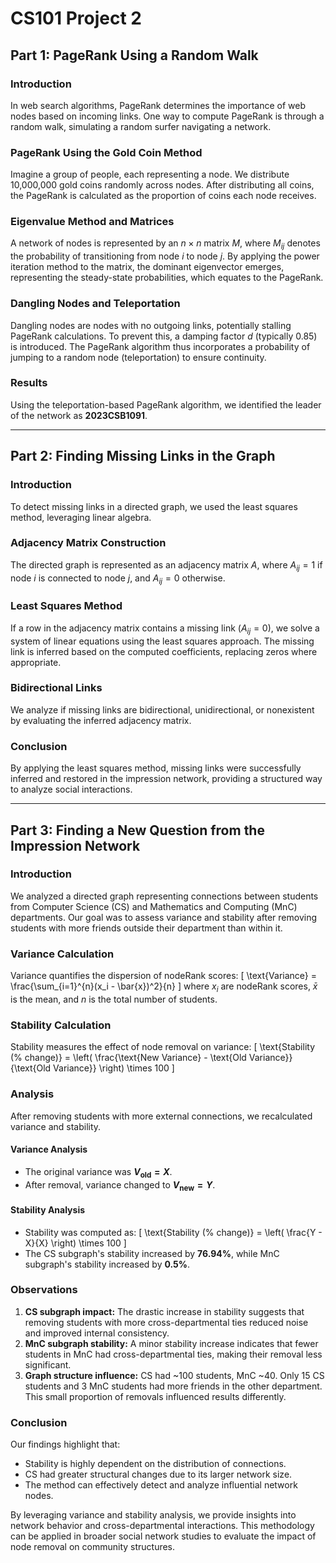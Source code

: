 # CS101 Project 2

## Part 1: PageRank Using a Random Walk

### Introduction
In web search algorithms, PageRank determines the importance of web nodes based on incoming links. One way to compute PageRank is through a random walk, simulating a random surfer navigating a network.

### PageRank Using the Gold Coin Method
Imagine a group of people, each representing a node. We distribute 10,000,000 gold coins randomly across nodes. After distributing all coins, the PageRank is calculated as the proportion of coins each node receives.

### Eigenvalue Method and Matrices
A network of nodes is represented by an $n \times n$ matrix $M$, where $M_{ij}$ denotes the probability of transitioning from node $i$ to node $j$. By applying the power iteration method to the matrix, the dominant eigenvector emerges, representing the steady-state probabilities, which equates to the PageRank.

### Dangling Nodes and Teleportation
Dangling nodes are nodes with no outgoing links, potentially stalling PageRank calculations. To prevent this, a damping factor $d$ (typically 0.85) is introduced. The PageRank algorithm thus incorporates a probability of jumping to a random node (teleportation) to ensure continuity.

### Results
Using the teleportation-based PageRank algorithm, we identified the leader of the network as **2023CSB1091**.

---

## Part 2: Finding Missing Links in the Graph

### Introduction
To detect missing links in a directed graph, we used the least squares method, leveraging linear algebra.

### Adjacency Matrix Construction
The directed graph is represented as an adjacency matrix $A$, where $A_{ij} = 1$ if node $i$ is connected to node $j$, and $A_{ij} = 0$ otherwise.

### Least Squares Method
If a row in the adjacency matrix contains a missing link ($A_{ij} = 0$), we solve a system of linear equations using the least squares approach. The missing link is inferred based on the computed coefficients, replacing zeros where appropriate.

### Bidirectional Links
We analyze if missing links are bidirectional, unidirectional, or nonexistent by evaluating the inferred adjacency matrix.

### Conclusion
By applying the least squares method, missing links were successfully inferred and restored in the impression network, providing a structured way to analyze social interactions.

---

## Part 3: Finding a New Question from the Impression Network

### Introduction
We analyzed a directed graph representing connections between students from Computer Science (CS) and Mathematics and Computing (MnC) departments. Our goal was to assess variance and stability after removing students with more friends outside their department than within it.

### Variance Calculation
Variance quantifies the dispersion of nodeRank scores:
\[
\text{Variance} = \frac{\sum_{i=1}^{n}(x_i - \bar{x})^2}{n}
\]
where $x_i$ are nodeRank scores, $\bar{x}$ is the mean, and $n$ is the total number of students.

### Stability Calculation
Stability measures the effect of node removal on variance:
\[
\text{Stability (\% change)} = \left( \frac{\text{New Variance} - \text{Old Variance}}{\text{Old Variance}} \right) \times 100
\]

### Analysis
After removing students with more external connections, we recalculated variance and stability.

#### Variance Analysis
- The original variance was **$V_{\text{old}} = X$**.
- After removal, variance changed to **$V_{\text{new}} = Y$**.

#### Stability Analysis
- Stability was computed as:
\[
\text{Stability (\% change)} = \left( \frac{Y - X}{X} \right) \times 100
\]
- The CS subgraph's stability increased by **76.94\%**, while MnC subgraph's stability increased by **0.5\%**.

### Observations
1. **CS subgraph impact:** The drastic increase in stability suggests that removing students with more cross-departmental ties reduced noise and improved internal consistency.
2. **MnC subgraph stability:** A minor stability increase indicates that fewer students in MnC had cross-departmental ties, making their removal less significant.
3. **Graph structure influence:** CS had ~100 students, MnC ~40. Only 15 CS students and 3 MnC students had more friends in the other department. This small proportion of removals influenced results differently.

### Conclusion
Our findings highlight that:
- Stability is highly dependent on the distribution of connections.
- CS had greater structural changes due to its larger network size.
- The method can effectively detect and analyze influential network nodes.

By leveraging variance and stability analysis, we provide insights into network behavior and cross-departmental interactions. This methodology can be applied in broader social network studies to evaluate the impact of node removal on community structures.
